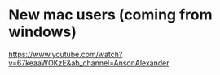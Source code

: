 # New mac users (coming from windows)

https://www.youtube.com/watch?v=67keaaWOKzE&ab_channel=AnsonAlexander